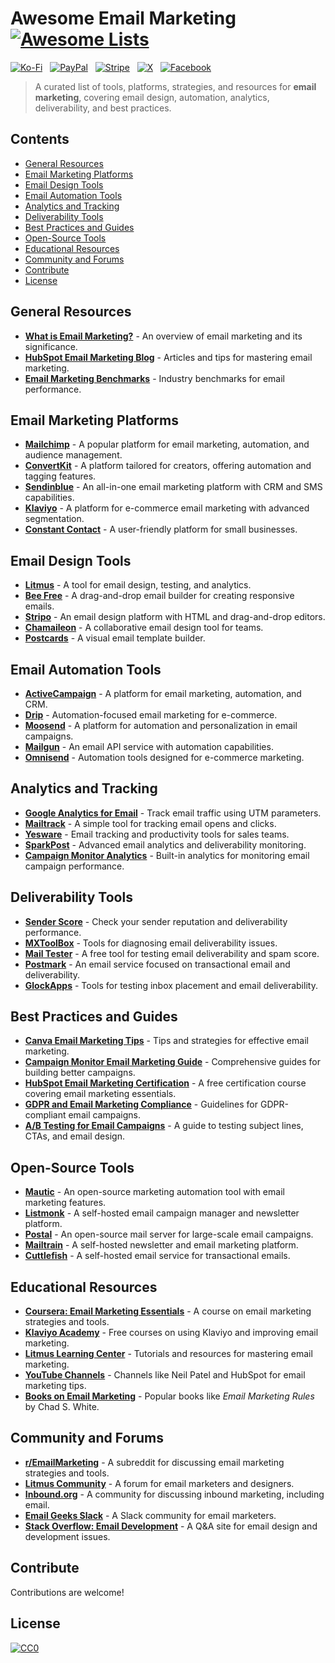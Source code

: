 # Awesome Email Marketing [![Awesome Lists](https://srv-cdn.himpfen.io/badges/awesome-lists/awesomelists-flat.svg)](https://github.com/awesomelistsio/awesome)

[![Ko-Fi](https://srv-cdn.himpfen.io/badges/kofi/kofi-flat.svg)](https://ko-fi.com/awesomelists) &nbsp; [![PayPal](https://srv-cdn.himpfen.io/badges/paypal/paypal-flat.svg)](https://www.paypal.com/donate/?hosted_button_id=3LLKRXJU44EJJ) &nbsp; [![Stripe](https://srv-cdn.himpfen.io/badges/stripe/stripe-flat.svg)](https://tinyurl.com/e8ymxdw3) &nbsp; [![X](https://srv-cdn.himpfen.io/badges/twitter/twitter-flat.svg)](https://x.com/ListsAwesome) &nbsp; [![Facebook](https://srv-cdn.himpfen.io/badges/facebook-pages/facebook-pages-flat.svg)](https://www.facebook.com/awesomelists)

> A curated list of tools, platforms, strategies, and resources for **email marketing**, covering email design, automation, analytics, deliverability, and best practices.

## Contents

- [General Resources](#general-resources)
- [Email Marketing Platforms](#email-marketing-platforms)
- [Email Design Tools](#email-design-tools)
- [Email Automation Tools](#email-automation-tools)
- [Analytics and Tracking](#analytics-and-tracking)
- [Deliverability Tools](#deliverability-tools)
- [Best Practices and Guides](#best-practices-and-guides)
- [Open-Source Tools](#open-source-tools)
- [Educational Resources](#educational-resources)
- [Community and Forums](#community-and-forums)
- [Contribute](#contribute)
- [License](#license)

## General Resources

- **[What is Email Marketing?](https://en.wikipedia.org/wiki/Email_marketing)** - An overview of email marketing and its significance.
- **[HubSpot Email Marketing Blog](https://blog.hubspot.com/marketing/email-marketing)** - Articles and tips for mastering email marketing.
- **[Email Marketing Benchmarks](https://www.campaignmonitor.com/resources/guides/email-marketing-benchmarks/)** - Industry benchmarks for email performance.

## Email Marketing Platforms

- **[Mailchimp](https://mailchimp.com/)** - A popular platform for email marketing, automation, and audience management.
- **[ConvertKit](https://convertkit.com/)** - A platform tailored for creators, offering automation and tagging features.
- **[Sendinblue](https://www.sendinblue.com/)** - An all-in-one email marketing platform with CRM and SMS capabilities.
- **[Klaviyo](https://www.klaviyo.com/)** - A platform for e-commerce email marketing with advanced segmentation.
- **[Constant Contact](https://www.constantcontact.com/)** - A user-friendly platform for small businesses.

## Email Design Tools

- **[Litmus](https://www.litmus.com/)** - A tool for email design, testing, and analytics.
- **[Bee Free](https://beefree.io/)** - A drag-and-drop email builder for creating responsive emails.
- **[Stripo](https://stripo.email/)** - An email design platform with HTML and drag-and-drop editors.
- **[Chamaileon](https://chamaileon.io/)** - A collaborative email design tool for teams.
- **[Postcards](https://designmodo.com/postcards/)** - A visual email template builder.

## Email Automation Tools

- **[ActiveCampaign](https://www.activecampaign.com/)** - A platform for email marketing, automation, and CRM.
- **[Drip](https://www.drip.com/)** - Automation-focused email marketing for e-commerce.
- **[Moosend](https://moosend.com/)** - A platform for automation and personalization in email campaigns.
- **[Mailgun](https://www.mailgun.com/)** - An email API service with automation capabilities.
- **[Omnisend](https://www.omnisend.com/)** - Automation tools designed for e-commerce marketing.

## Analytics and Tracking

- **[Google Analytics for Email](https://support.google.com/analytics/answer/1033867?hl=en)** - Track email traffic using UTM parameters.
- **[Mailtrack](https://mailtrack.io/)** - A simple tool for tracking email opens and clicks.
- **[Yesware](https://www.yesware.com/)** - Email tracking and productivity tools for sales teams.
- **[SparkPost](https://www.sparkpost.com/analytics/)** - Advanced email analytics and deliverability monitoring.
- **[Campaign Monitor Analytics](https://www.campaignmonitor.com/analytics/)** - Built-in analytics for monitoring email campaign performance.

## Deliverability Tools

- **[Sender Score](https://www.senderscore.org/)** - Check your sender reputation and deliverability performance.
- **[MXToolBox](https://mxtoolbox.com/)** - Tools for diagnosing email deliverability issues.
- **[Mail Tester](https://www.mail-tester.com/)** - A free tool for testing email deliverability and spam score.
- **[Postmark](https://postmarkapp.com/)** - An email service focused on transactional email and deliverability.
- **[GlockApps](https://glockapps.com/)** - Tools for testing inbox placement and email deliverability.

## Best Practices and Guides

- **[Canva Email Marketing Tips](https://www.canva.com/learn/email-marketing/)** - Tips and strategies for effective email marketing.
- **[Campaign Monitor Email Marketing Guide](https://www.campaignmonitor.com/resources/guides/)** - Comprehensive guides for building better campaigns.
- **[HubSpot Email Marketing Certification](https://academy.hubspot.com/courses/email-marketing)** - A free certification course covering email marketing essentials.
- **[GDPR and Email Marketing Compliance](https://gdpr.eu/email-marketing/)** - Guidelines for GDPR-compliant email campaigns.
- **[A/B Testing for Email Campaigns](https://www.optimizely.com/optimization-glossary/email-ab-testing/)** - A guide to testing subject lines, CTAs, and email design.

## Open-Source Tools

- **[Mautic](https://www.mautic.org/)** - An open-source marketing automation tool with email marketing features.
- **[Listmonk](https://listmonk.app/)** - A self-hosted email campaign manager and newsletter platform.
- **[Postal](https://github.com/postalhq/postal)** - An open-source mail server for large-scale email campaigns.
- **[Mailtrain](https://mailtrain.org/)** - A self-hosted newsletter and email marketing platform.
- **[Cuttlefish](https://github.com/mlandauer/cuttlefish)** - A self-hosted email service for transactional emails.

## Educational Resources

- **[Coursera: Email Marketing Essentials](https://www.coursera.org/learn/email-marketing-strategy)** - A course on email marketing strategies and tools.
- **[Klaviyo Academy](https://www.klaviyo.com/academy)** - Free courses on using Klaviyo and improving email marketing.
- **[Litmus Learning Center](https://www.litmus.com/academy/)** - Tutorials and resources for mastering email marketing.
- **[YouTube Channels](https://www.youtube.com/)** - Channels like Neil Patel and HubSpot for email marketing tips.
- **[Books on Email Marketing](https://www.goodreads.com/)** - Popular books like *Email Marketing Rules* by Chad S. White.

## Community and Forums

- **[r/EmailMarketing](https://www.reddit.com/r/Emailmarketing/)** - A subreddit for discussing email marketing strategies and tools.
- **[Litmus Community](https://community.litmus.com/)** - A forum for email marketers and designers.
- **[Inbound.org](https://inbound.org/)** - A community for discussing inbound marketing, including email.
- **[Email Geeks Slack](https://emailgeeks.io/)** - A Slack community for email marketers.
- **[Stack Overflow: Email Development](https://stackoverflow.com/questions/tagged/email)** - A Q&A site for email design and development issues.

## Contribute

Contributions are welcome!

## License

[![CC0](https://mirrors.creativecommons.org/presskit/buttons/88x31/svg/by-sa.svg)](http://creativecommons.org/licenses/by-sa/4.0/)
